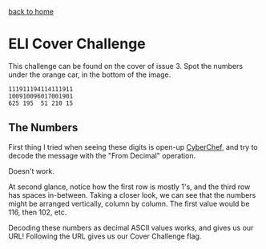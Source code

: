 [back to home](./index.html)

# ELI Cover Challenge

This challenge can be found on the cover of issue 3. Spot the numbers under the orange car, in the bottom of the image.

```
111911194114111911
100910096017001901
625 195  51 210 15
```

## The Numbers

First thing I tried when seeing these digits is open-up [CyberChef](https://gchq.github.io/CyberChef/), and try to decode the message with the "From Decimal" operation.

Doesn't work.

At second glance, notice how the first row is mostly 1's, and the third row has spaces in-between.
Taking a closer look, we can see that the numbers might be arranged vertically, column by column.
The first value would be 116, then 102, etc.

Decoding these numbers as decimal ASCII values works, and gives us our URL! Following the URL gives us our Cover Challenge flag.